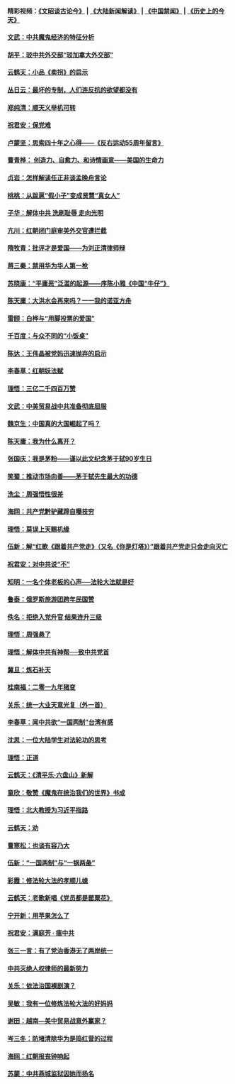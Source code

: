 #### 精彩视频：[《文昭谈古论今》](https://github.com/gfw-breaker/wenzhao/blob/master/README.md?t=01191530) | [《大陆新闻解读》](https://github.com/gfw-breaker/ntdtv-comedy/blob/master/README.md?t=01191530) | [《中国禁闻》](https://github.com/gfw-breaker/ntdtv-news/blob/master/README.md?t=01191530) | [《历史上的今天》](https://github.com/gfw-breaker/today-in-history/blob/master/README.md?t=01191530) 

#### [文武：中共魔鬼经济的特征分析](../pages/nsc993/n10987387.md?t=01191530) 

#### [胡平：驳中共外交部“驳加拿大外交部”](../pages/nsc993/n10987378.md?t=01191530) 

#### [云鹤天：小品《卖拐》的启示](../pages/nsc993/n10984392.md?t=01191530) 

#### [丛日云：最坏的专制，人们连反抗的欲望都没有](../pages/nsc993/n10984377.md?t=01191530) 

#### [郑纯清：顺天义举机可转](../pages/nsc993/n10984369.md?t=01191530) 

#### [祝君安：保党难](../pages/nsc993/n10984362.md?t=01191530) 

#### [卢蒙坚：思索四十年之心得——《反右运动55周年留言》](../pages/nsc993/n10984355.md?t=01191530) 

#### [曹青桦： 创造力、自愈力、和诗情画意——美国的生命力](../pages/nsc993/n10984216.md?t=01191530) 

#### [贞岩：怎样解读任正非谈孟晚舟言论](../pages/nsc993/n10984650.md?t=01191530) 

#### [桃桃：从跋扈“假小子”变成贤慧“真女人”](../pages/nsc993/n10984416.md?t=01191530) 

#### [子华：解体中共 洗刷耻辱 走向光明](../pages/nsc993/n10984019.md?t=01191530) 

#### [亢川：红朝闭门庭审美外交官遭拦截](../pages/nsc993/n10984050.md?t=01191530) 

#### [隋牧青：批评才是爱国——为刘正清律师辩](../pages/nsc993/n10983057.md?t=01191530) 

#### [蒋三秦：禁用华为华人第一枪](../pages/nsc993/n10982973.md?t=01191530) 

#### [苏晓康：“平庸恶”泛滥的起源——序陈小雅《中国“牛仔”》](../pages/nsc993/n10982008.md?t=01191530) 

#### [陈天庸：大洪水会再来吗？一一我的诺亚方舟](../pages/nsc993/n10981086.md?t=01191530) 

#### [雷颐：白桦与“用脚投票的爱国”](../pages/nsc993/n10981048.md?t=01191530) 

#### [千百度：与众不同的“小饭桌”](../pages/nsc993/n10978639.md?t=01191530) 

#### [陈达：王伟晶被党妈迅速抛弃的启示](../pages/nsc993/n10976450.md?t=01191530) 

#### [李春草：红朝妖法赋](../pages/nsc993/n10976387.md?t=01191530) 

#### [理悟：三亿二千四百万赞](../pages/nsc993/n10975966.md?t=01191530) 

#### [文武：中美贸易战中共准备彻底屈服](../pages/nsc993/n10974571.md?t=01191530) 

#### [魏京生：中国真的大国崛起了吗？](../pages/nsc993/n10974530.md?t=01191530) 

#### [陈天庸：我为什么离开？](../pages/nsc993/n10974493.md?t=01191530) 

#### [张国庆：我是茅粉——谨以此文纪念茅于轼90岁生日](../pages/nsc993/n10974477.md?t=01191530) 

#### [笑蜀：推动市场向善——茅于轼先生最大的功德](../pages/nsc993/n10974451.md?t=01191530) 

#### [洗尘：周强悟性很差](../pages/nsc993/n10973701.md?t=01191530) 

#### [海网：共产党黔驴藏蹄自曝技穷](../pages/nsc993/n10969562.md?t=01191530) 

#### [理悟：莫误上天赐机缘](../pages/nsc993/n10969514.md?t=01191530) 

#### [伍新：解“红歌《跟着共产党走》（又名《你是灯塔》）”跟着共产党走只会走向灭亡](../pages/nsc993/n10969074.md?t=01191530) 

#### [祝君安：对中共说“不”](../pages/nsc993/n10968464.md?t=01191530) 

#### [知明：一名个体老板的心声──法轮大法就是好](../pages/nsc993/n10967473.md?t=01191530) 

#### [鲁泰：俄罗斯旅游团跨年民国赞](../pages/nsc993/n10967035.md?t=01191530) 

#### [佚名：拒绝入党升官  结果连升三级](../pages/nsc993/n10965069.md?t=01191530) 

#### [理悟：周强悬了](../pages/nsc993/n10965044.md?t=01191530) 

#### [理悟：解体中共有神帮──致中共党首](../pages/nsc993/n10963824.md?t=01191530) 

#### [冀旦：炼石补天](../pages/nsc993/n10963818.md?t=01191530) 

#### [桂南福：二零一九年猪变](../pages/nsc993/n10963774.md?t=01191530) 

#### [关乐：统一大业天意光复（外一首）](../pages/nsc993/n10963765.md?t=01191530) 

#### [李春草：闻中共欲“一国两制”台湾有感](../pages/nsc993/n10963761.md?t=01191530) 

#### [沈思：一位大陆学生对法轮功的思考](../pages/nsc993/n10960706.md?t=01191530) 

#### [理悟：正道](../pages/nsc993/n10960529.md?t=01191530) 

#### [云鹤天：《清平乐‧六盘山》新解](../pages/nsc993/n10959258.md?t=01191530) 

#### [童欣：敬赞《魔鬼在统治我们的世界》书成](../pages/nsc993/n10959244.md?t=01191530) 

#### [理悟：北大教授为习近平指路](../pages/nsc993/n10959234.md?t=01191530) 

#### [云鹤天：劝](../pages/nsc993/n10959226.md?t=01191530) 

#### [曹寒松：也谈有容乃大](../pages/nsc993/n10959191.md?t=01191530) 

#### [伍新：“一国两制”与“一锅两彘”](../pages/nsc993/n10958297.md?t=01191530) 

#### [彩霞：修法轮大法的孝顺儿媳](../pages/nsc993/n10958333.md?t=01191530) 

#### [云鹤天：老歌新唱《党员都是罂粟花》](../pages/nsc993/n10958225.md?t=01191530) 

#### [宁开新：用苹果怎么了](../pages/nsc993/n10955962.md?t=01191530) 

#### [祝君安：满庭芳 · 瘟中共](../pages/nsc993/n10955949.md?t=01191530) 

#### [张三一言：有了党治香港无了两岸统一](../pages/nsc993/n10955943.md?t=01191530) 

#### [中共灭绝人权律师的最新努力](../pages/nsc993/n10954725.md?t=01191530) 

#### [关乐：依法治国裸剧演？](../pages/nsc993/n10952420.md?t=01191530) 

#### [吴敏：我有一位修炼法轮大法的好妈妈](../pages/nsc993/n10952484.md?t=01191530) 

#### [谢田：越南—美中贸易战意外赢家？](../pages/nsc993/n10940351.md?t=01191530) 

#### [岑三冬：防堵清除华为是捣红营的过程](../pages/nsc993/n10952342.md?t=01191530) 

#### [海网：红朝报丧钟响起](../pages/nsc993/n10951480.md?t=01191530) 

#### [苏蒙：中共燕城监狱因她而扬名](../pages/nsc993/n10951476.md?t=01191530) 

